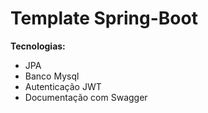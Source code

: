 # Template Spring-Boot

**Tecnologias:**

- JPA
- Banco Mysql
- Autenticação JWT
- Documentação com Swagger
